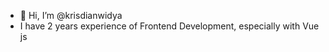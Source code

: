 - 👋 Hi, I’m @krisdianwidya
- I have 2 years experience of Frontend Development, especially with Vue js


<!---
krisdianwidya/krisdianwidya is a ✨ special ✨ repository because its `README.md` (this file) appears on your GitHub profile.
You can click the Preview link to take a look at your changes.
--->
